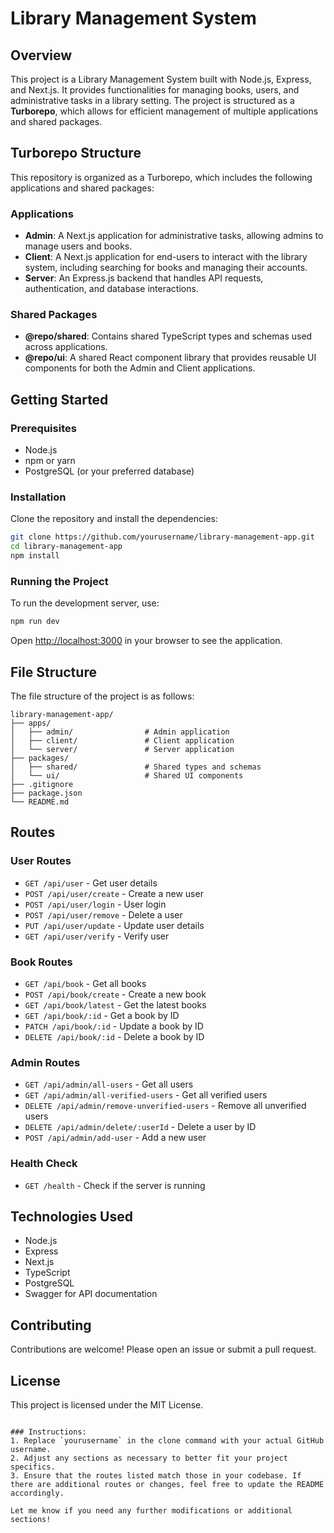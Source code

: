 # Library Management System

## Overview

This project is a Library Management System built with Node.js, Express, and Next.js. It provides functionalities for managing books, users, and administrative tasks in a library setting. The project is structured as a **Turborepo**, which allows for efficient management of multiple applications and shared packages.

## Turborepo Structure

This repository is organized as a Turborepo, which includes the following applications and shared packages:

### Applications

-   **Admin**: A Next.js application for administrative tasks, allowing admins to manage users and books.
-   **Client**: A Next.js application for end-users to interact with the library system, including searching for books and managing their accounts.
-   **Server**: An Express.js backend that handles API requests, authentication, and database interactions.

### Shared Packages

-   **@repo/shared**: Contains shared TypeScript types and schemas used across applications.
-   **@repo/ui**: A shared React component library that provides reusable UI components for both the Admin and Client applications.

## Getting Started

### Prerequisites

-   Node.js
-   npm or yarn
-   PostgreSQL (or your preferred database)

### Installation

Clone the repository and install the dependencies:

```bash
git clone https://github.com/yourusername/library-management-app.git
cd library-management-app
npm install
```

### Running the Project

To run the development server, use:

```bash
npm run dev
```

Open [http://localhost:3000](http://localhost:3000) in your browser to see the application.

## File Structure

The file structure of the project is as follows:

```
library-management-app/
├── apps/
│   ├── admin/                # Admin application
│   ├── client/               # Client application
│   └── server/               # Server application
├── packages/
│   ├── shared/               # Shared types and schemas
│   └── ui/                   # Shared UI components
├── .gitignore
├── package.json
└── README.md
```

## Routes

### User Routes

-   `GET /api/user` - Get user details
-   `POST /api/user/create` - Create a new user
-   `POST /api/user/login` - User login
-   `POST /api/user/remove` - Delete a user
-   `PUT /api/user/update` - Update user details
-   `GET /api/user/verify` - Verify user

### Book Routes

-   `GET /api/book` - Get all books
-   `POST /api/book/create` - Create a new book
-   `GET /api/book/latest` - Get the latest books
-   `GET /api/book/:id` - Get a book by ID
-   `PATCH /api/book/:id` - Update a book by ID
-   `DELETE /api/book/:id` - Delete a book by ID

### Admin Routes

-   `GET /api/admin/all-users` - Get all users
-   `GET /api/admin/all-verified-users` - Get all verified users
-   `DELETE /api/admin/remove-unverified-users` - Remove all unverified users
-   `DELETE /api/admin/delete/:userId` - Delete a user by ID
-   `POST /api/admin/add-user` - Add a new user

### Health Check

-   `GET /health` - Check if the server is running

## Technologies Used

-   Node.js
-   Express
-   Next.js
-   TypeScript
-   PostgreSQL
-   Swagger for API documentation

## Contributing

Contributions are welcome! Please open an issue or submit a pull request.

## License

This project is licensed under the MIT License.

```

### Instructions:
1. Replace `yourusername` in the clone command with your actual GitHub username.
2. Adjust any sections as necessary to better fit your project specifics.
3. Ensure that the routes listed match those in your codebase. If there are additional routes or changes, feel free to update the README accordingly.

Let me know if you need any further modifications or additional sections!
```
